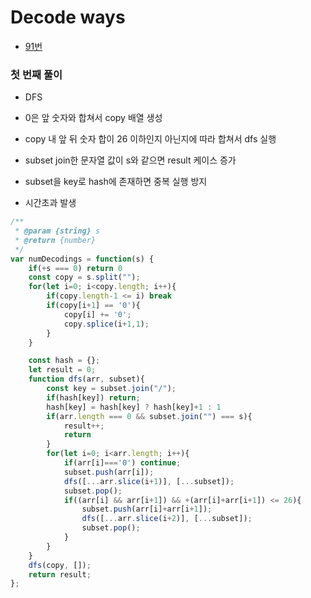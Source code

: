 # Decode ways
 - [91번](https://leetcode.com/problems/decode-ways/)


### 첫 번째 풀이
  - DFS
  - 0은 앞 숫자와 합쳐서 copy 배열 생성
  - copy 내 앞 뒤 숫자 합이 26 이하인지 아닌지에 따라 합쳐서 dfs 실행
  - subset join한 문자열 값이 s와 같으면 result 케이스 증가
  - subset을 key로 hash에 존재하면 중복 실행 방지

  - 시간초과 발생

  ```javascript
  /**
   * @param {string} s
   * @return {number}
   */
  var numDecodings = function(s) {
      if(+s === 0) return 0
      const copy = s.split("");
      for(let i=0; i<copy.length; i++){
          if(copy.length-1 <= i) break
          if(copy[i+1] == '0'){
              copy[i] += '0';
              copy.splice(i+1,1);
          }
      }

      const hash = {};
      let result = 0;
      function dfs(arr, subset){
          const key = subset.join("/");
          if(hash[key]) return;
          hash[key] = hash[key] ? hash[key]+1 : 1
          if(arr.length === 0 && subset.join("") === s){
              result++;
              return
          }
          for(let i=0; i<arr.length; i++){
              if(arr[i]==='0') continue;
              subset.push(arr[i]);
              dfs([...arr.slice(i+1)], [...subset]);
              subset.pop();                
              if((arr[i] && arr[i+1]) && +(arr[i]+arr[i+1]) <= 26){
                  subset.push(arr[i]+arr[i+1]);
                  dfs([...arr.slice(i+2)], [...subset]);
                  subset.pop();
              }
          }
      }
      dfs(copy, []);
      return result;
  };
  ```
